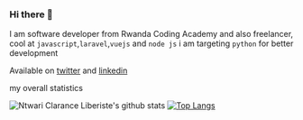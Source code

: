 ### Hi there 👋

I am software developer from Rwanda Coding Academy and also freelancer, cool at  `javascript`,`laravel`,`vuejs` and  `node js` i am targeting `python` for better development

Available on [twitter](https://twitter.com/ClaranceLiberi) and  [linkedin](https://www.linkedin.com/in/ntwari-clarance-liberiste-27a484184)

my overall statistics

![Ntwari Clarance Liberiste's github stats](https://github-readme-stats.vercel.app/api?username=ntwaricliberi&show_icons=true&theme=dark&count_private=true)
[![Top Langs](https://github-readme-stats.vercel.app/api/top-langs/?username=ntwaricliberi&langs_count=8&layout=compact)](https://github.com/ntwaricliberi/github-readme-stats)
